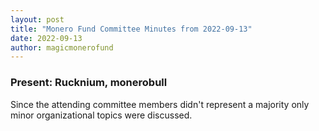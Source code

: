 ```yaml
---
layout: post
title: "Monero Fund Committee Minutes from 2022-09-13"
date: 2022-09-13
author: magicmonerofund
---
```


### Present: Rucknium, monerobull

Since the attending committee members didn't represent a majority only minor organizational topics were discussed.
